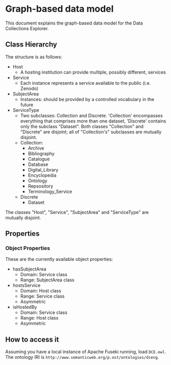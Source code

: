 # Graph-based data model

This document explains the graph-based data model for the Data Collections Explorer. 

## Class Hierarchy

The structure is as follows:

- Host
    - A hosting institution can provide multiple, possibly different, services
- Service
    - Each instance represents a service available to the public (i.e. Zenodo)
- SubjectArea
    - Instances: should be provided by a controlled vocabulary in the future
- ServiceType
    - Two subclasses: Collection and Discrete. 'Collection' encompasses everything that comprises more than one dataset, 'Discrete' contains only the subclass "Dataset". Both classes "Collection" and "Discrete" are disjoint; all of "Collection's" subclasses are mutually disjoint.
    - Collection:
        - Archive
        - Bibliography
        - Catalogue
        - Database
        - Digital_Library
        - Encyclopedia
        - Ontology
        - Repsository
        - Terminology_Service
    - Discrete
        - Dataset

The classes "Host", "Service", "SubjectArea" and "ServiceType" are mutually disjoint.

## Properties

### Object Properties

These are the currently available object properties:

- hasSubjectArea
    - Domain: Service class
    - Range: SubjectArea class
- hostsService
    - Domain: Host class
    - Range: Service class
    - Asymmetric
- isHostedBy
    - Domain: Service class
    - Range: Host class
    - Asymmetric

## How to access it

Assuming you have a local instance of Apache Fuseki running, load `DCE.owl`. The ontology IRI is `http://www.semanticweb.org/p.ost/ontologies/dceng`.
